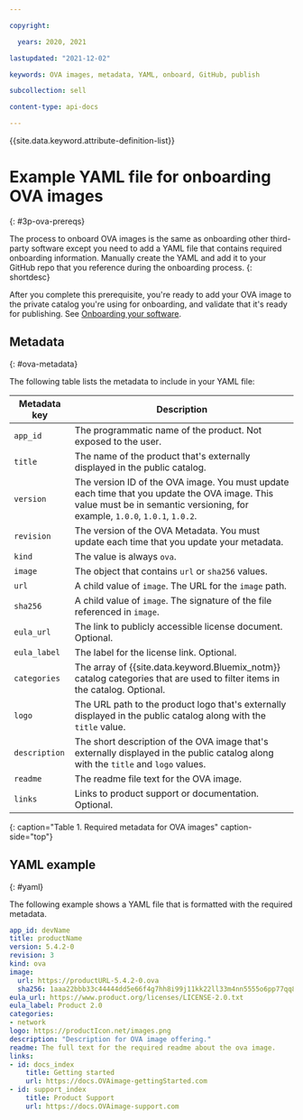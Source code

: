 ```yaml
---

copyright:

  years: 2020, 2021

lastupdated: "2021-12-02"

keywords: OVA images, metadata, YAML, onboard, GitHub, publish

subcollection: sell

content-type: api-docs

---
```


{{site.data.keyword.attribute-definition-list}}

# Example YAML file for onboarding OVA images
{: #3p-ova-prereqs}

The process to onboard OVA images is the same as onboarding other third-party software except you need to add a YAML file that contains required onboarding information. Manually create the YAML and add it to your GitHub repo that you reference during the onboarding process.
{: shortdesc}

After you complete this prerequisite, you're ready to add your OVA image to the private catalog you're using for onboarding, and validate that it's ready for publishing. See [Onboarding your software](/docs/sell?topic=sell-sw-validate).

## Metadata
{: #ova-metadata}

The following table lists the metadata to include in your YAML file:

| Metadata key  | Description |
|---------------|----------|
| `app_id`      | The programmatic name of the product. Not exposed to the user. |
| `title`       | The name of the product that's externally displayed in the public catalog. |
| `version`     | The version ID of the OVA image. You must update each time that you update the OVA image. This value must be in semantic versioning, for example, `1.0.0`, `1.0.1`, `1.0.2`. |
| `revision`    | The version of the OVA Metadata. You must update each time that you update your metadata. |
| `kind`        | The value is always `ova`. |
| `image`       | The object that contains `url` or `sha256` values. |
| `url`         | A child value of `image`. The URL for the `image` path. |
| `sha256`      | A child value of `image`. The signature of the file referenced in `image`. |
| `eula_url`    | The link to publicly accessible license document. Optional. |
| `eula_label`  | The label for the license link. Optional. |
| `categories`  | The array of {{site.data.keyword.Bluemix_notm}} catalog categories that are used to filter items in the catalog. Optional. |
| `logo`        | The URL path to the product logo that's externally displayed in the public catalog along with the `title` value. |
| `description` | The short description of the OVA image that's externally displayed in the public catalog along with the `title` and `logo` values. |
| `readme`      |  The readme file text for the OVA image. |
| `links`       | Links to product support or documentation. Optional. |
{: caption="Table 1. Required metadata for OVA images" caption-side="top"}


## YAML example
{: #yaml}

The following example shows a YAML file that is formatted with the required metadata.

```yaml
app_id: devName
title: productName
version: 5.4.2-0
revision: 3
kind: ova
image:
  url: https://productURL-5.4.2-0.ova
  sha256: 1aaa22bbb33c44444dd5e66f4g7hh8i99j11kk22ll33m4nn5555o6pp77qq888r
eula_url: https://www.product.org/licenses/LICENSE-2.0.txt
eula_label: Product 2.0
categories:
- network
logo: https://productIcon.net/images.png
description: "Description for OVA image offering."
readme: The full text for the required readme about the ova image.
links:
- id: docs_index
    title: Getting started
    url: https://docs.OVAimage-gettingStarted.com
- id: support_index
    title: Product Support
    url: https://docs.OVAimage-support.com
```
